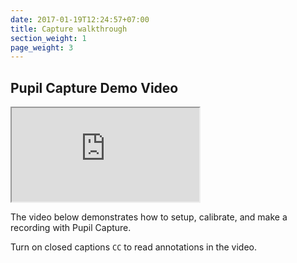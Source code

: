 ```yaml
---
date: 2017-01-19T12:24:57+07:00
title: Capture walkthrough
section_weight: 1
page_weight: 3
---
```


## Pupil Capture Demo Video

<iframe src="https://www.youtube.com/embed/Fxll-vPFa90" ></iframe>

The video below demonstrates how to setup, calibrate, and make a recording with Pupil Capture.

Turn on closed captions `CC` to read annotations in the video.